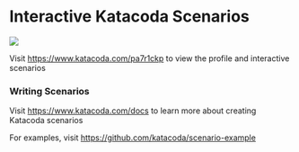 # Interactive Katacoda Scenarios

[![](http://shields.katacoda.com/katacoda/pa7r1ckp/count.svg)](https://www.katacoda.com/pa7r1ckp "Get your profile on Katacoda.com")

Visit https://www.katacoda.com/pa7r1ckp to view the profile and interactive scenarios

### Writing Scenarios
Visit https://www.katacoda.com/docs to learn more about creating Katacoda scenarios

For examples, visit https://github.com/katacoda/scenario-example
